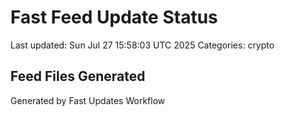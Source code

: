 # Fast Feed Update Status
Last updated: Sun Jul 27 15:58:03 UTC 2025
Categories: crypto

## Feed Files Generated

Generated by Fast Updates Workflow
